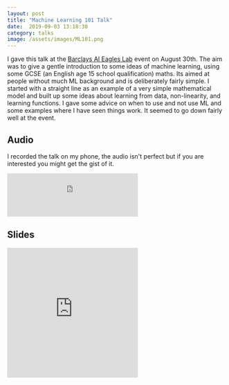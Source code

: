 ```yaml
---
layout: post
title: "Machine Learning 101 Talk"
date:  2019-09-03 13:18:30
category: talks
image: /assets/images/ML101.png
---
```

I gave this talk at the [Barclays AI Eagles Lab](https://labs.uk.barclays/locations/manchester) event on August 30th. The aim was to give a gentle introduction to some ideas of machine learning, using some GCSE (an English age 15 school qualification) maths. Its aimed at people without much ML background and is deliberately fairly simple. I started with a straight line as an example of a very simple mathematical model and built up some ideas about learning from data, non-linearity, and learning functions. I gave some advice on when to use and not use ML and some examples where I have seen things work. It seemed to go down fairly well at the event.

## Audio
I recorded the talk on my phone, the audio isn't perfect but if you are interested you might get the gist of it.

<iframe width="60%" height="100" scrolling="no" frameborder="no" allow="autoplay" src="https://w.soundcloud.com/player/?url=https%3A//api.soundcloud.com/tracks/675935639&color=%23ff5500&auto_play=false&hide_related=false&show_comments=true&show_user=true&show_reposts=false&show_teaser=true&visual=false"></iframe>

## Slides
<iframe src="https://docs.google.com/presentation/d/e/2PACX-1vQpjjCw5FujqeNxxleJxXUVF4h0iNtHjlGL6TDQ9Jyy18uAZ4ea9WmlP6BvOU27u_KgKaRxN4AyQrHI/embed?start=false&loop=true&delayms=5000" frameborder="0" width="60%" height="300" allowfullscreen="true" mozallowfullscreen="true" webkitallowfullscreen="true"></iframe>
